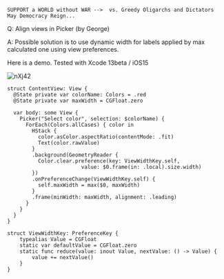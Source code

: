 ```
SUPPORT a WORLD without WAR -->  vs. Greedy Oligarchs and Dictators
May Democracy Reign... 
```

Q: Align views in Picker (by George)

A: Possible solution is to use dynamic width for labels applied by max calculated one using view preferences.

Here is a demo. Tested with Xcode 13beta / iOS15

![nXj42](https://user-images.githubusercontent.com/62171579/172928414-aaa17849-f83e-4ecd-87a5-c9cf791ece1b.gif)

```
struct ContentView: View {
  @State private var colorName: Colors = .red
  @State private var maxWidth = CGFloat.zero

  var body: some View {
    Picker("Select color", selection: $colorName) {
      ForEach(Colors.allCases) { color in
        HStack {
          color.asColor.aspectRatio(contentMode: .fit)
          Text(color.rawValue)
        }
        .background(GeometryReader {
          Color.clear.preference(key: ViewWidthKey.self, 
                        value: $0.frame(in: .local).size.width)
        })
        .onPreferenceChange(ViewWidthKey.self) {
          self.maxWidth = max($0, maxWidth)
        }
        .frame(minWidth: maxWidth, alignment: .leading)
      }
    }
  }
}

struct ViewWidthKey: PreferenceKey {
    typealias Value = CGFloat
    static var defaultValue = CGFloat.zero
    static func reduce(value: inout Value, nextValue: () -> Value) {
        value += nextValue()
    }
}
```
